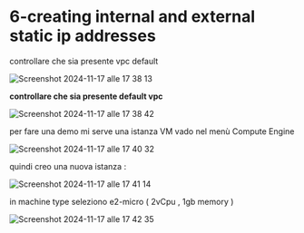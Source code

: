 # 6-creating internal and external static ip addresses


controllare che sia presente vpc default 

![Screenshot 2024-11-17 alle 17 38 13](https://github.com/user-attachments/assets/903b32a0-c224-49dd-a9fc-57500106d8c4)

**controllare che sia presente default vpc**

![Screenshot 2024-11-17 alle 17 38 42](https://github.com/user-attachments/assets/3a7e2f56-b7b3-4323-b27c-bfa3c22e9b14)

per fare una demo mi serve una istanza VM
vado nel menù Compute Engine

![Screenshot 2024-11-17 alle 17 40 32](https://github.com/user-attachments/assets/55d29a20-c15d-44fb-b4e5-e310b164b1ac)

quindi creo una nuova istanza :


![Screenshot 2024-11-17 alle 17 41 14](https://github.com/user-attachments/assets/da73993e-9e39-426a-9c27-caf861b18ccf)


in machine type seleziono e2-micro ( 2vCpu , 1gb memory )


![Screenshot 2024-11-17 alle 17 42 35](https://github.com/user-attachments/assets/ef4d48dc-c703-46a8-8fcf-ef197dd89601)








